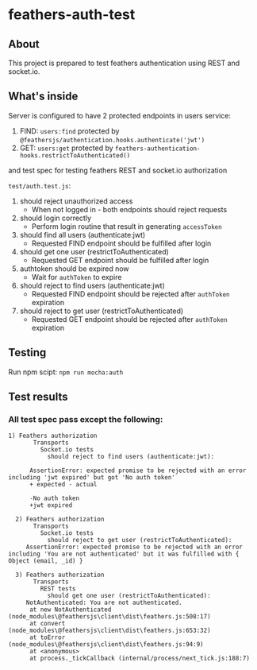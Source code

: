 # feathers-auth-test

> 

## About

This project is prepared to test feathers authentication using REST and socket.io.

## What's inside

Server is configured to have 2 protected endpoints in users service:

1. FIND: `users:find` protected by `@feathersjs/authentication.hooks.authenticate('jwt')`
2. GET: `users:get` protected by `feathers-authentication-hooks.restrictToAuthenticated()` 

and test spec for testing feathers REST and socket.io authorization

`test/auth.test.js`:
1. should reject unauthorized access
    - When not logged in - both endpoints should reject requests
2. should login correctly
    - Perform login routine that result in generating `accessToken`
3. should find all users (authenticate:jwt)
    - Requested FIND endpoint should be fulfilled after login
4. should get one user (restrictToAuthenticated)
    - Requested GET endpoint should be fulfilled after login
5. authtoken should be expired now
    - Wait for `authToken` to expire 
6. should reject to find users (authenticate:jwt)
    - Requested FIND endpoint should be rejected after `authToken` expiration
7. should reject to get user (restrictToAuthenticated)  
    - Requested GET endpoint should be rejected after `authToken` expiration

## Testing

Run npm scipt: `npm run mocha:auth`

## Test results

### All test spec pass except the following:

```
1) Feathers authorization
       Transports
         Socket.io tests
           should reject to find users (authenticate:jwt):

      AssertionError: expected promise to be rejected with an error including 'jwt expired' but got 'No auth token'
      + expected - actual

      -No auth token
      +jwt expired
```
  
```
  2) Feathers authorization
       Transports
         Socket.io tests
           should reject to get user (restrictToAuthenticated):
     AssertionError: expected promise to be rejected with an error including 'You are not authenticated' but it was fulfilled with { Object (email, _id) }
```


```
  3) Feathers authorization
       Transports
         REST tests
           should get one user (restrictToAuthenticated):
     NotAuthenticated: You are not authenticated.
      at new NotAuthenticated (node_modules\@feathersjs\client\dist\feathers.js:508:17)
      at convert (node_modules\@feathersjs\client\dist\feathers.js:653:32)
      at toError (node_modules\@feathersjs\client\dist\feathers.js:94:9)
      at <anonymous>
      at process._tickCallback (internal/process/next_tick.js:188:7)
```
